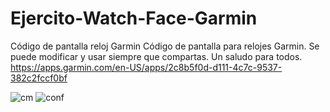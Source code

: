# Ejercito-Watch-Face-Garmin
Código de pantalla reloj Garmin
Código de pantalla para relojes Garmin. Se puede modificar y usar siempre que compartas.
Un saludo para todos.
https://apps.garmin.com/en-US/apps/2c8b5f0d-d111-4c7c-9537-382c2fccf0bf


![cm](https://user-images.githubusercontent.com/114816269/221251568-d3573295-118e-47dd-b411-dbf350ce2223.png)
![conf](https://user-images.githubusercontent.com/114816269/221251595-8e11b6c0-8338-47af-a3ce-bb7990962922.png)

